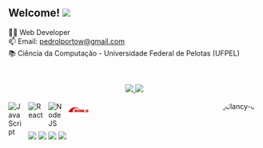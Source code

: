## Welcome! <img src="https://media.giphy.com/media/mGcNjsfWAjY5AEZNw6/giphy.gif" width="30">

👨‍💻 Web Developer <br>
📫 Email: pedrolportow@gmail.com <br>
📚 Ciência da Computação - Universidade Federal de Pelotas (UFPEL)

<br>
<br>

<div align="center">
  <a href="https://github.com/PedroPortow">
  <img height="160em"  src="https://github-readme-stats.vercel.app/api?username=PedroPortow&show_icons=true&theme=gotham&include_all_commits=true&count_private=true"/>
  <img height="160em"  src="https://github-readme-stats.vercel.app/api/top-langs/?username=PedroPortow&layout=compact&langs_count=7&theme=gotham"/>
</div>
<div style="display: inline_block"><br>
  <img align="left" alt="JavaScript" width="30px" style="padding-right:10px;" src="https://cdn.jsdelivr.net/gh/devicons/devicon/icons/javascript/javascript-plain.svg" />
  <img align="left" alt="React" width="30px" style="padding-right:10px;" src="https://cdn.jsdelivr.net/gh/devicons/devicon/icons/react/react-original.svg" />
  <img align="left" alt="NodeJS" width="30px" style="padding-right:10px;" src="https://cdn.jsdelivr.net/gh/devicons/devicon/icons/nodejs/nodejs-original.svg" />
  <img align="center" alt="Rails" height="30" width="40"  src="https://github.com/devicons/devicon/blob/master/icons/rails/rails-plain-wordmark.svg" />
  <img align="right" alt="Clancy-Gif" height="150" style="border-radius:50px;" src="https://i.pinimg.com/originals/d8/d3/0d/d8d30dbf71f5e5c0bf61915eb5930b06.gif" >
</div>
  
##
  
  <div> 
     <a href = "https://portfolio-pedroporto.vercel.app/"><img src="https://img.shields.io/badge/-website-%23333?style=for-the-badge&logo=portfolio&logoColor=white" target="_blank"></a>
   <a href="https://www.linkedin.com/in/pedroportow/" target="_blank"><img src="https://img.shields.io/badge/-LinkedIn-%230077B5?style=for-the-badge&logo=linkedin&logoColor=white" target="_blank"></a> 
  <a href="https://www.instagram.com/pedro.portow/" target="_blank"><img src="https://img.shields.io/badge/-Instagram-%23E4405F?style=for-the-badge&logo=instagram&logoColor=white" target="_blank"></a>
  <a href = "mailto:pedrolportow@gmail.com"><img src="https://img.shields.io/badge/Gmail-D14836?style=for-the-badge&logo=gmail&logoColor=white" target="_blank"></a>

</div>
